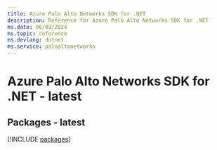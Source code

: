 ```yaml
---
title: Azure Palo Alto Networks SDK for .NET
description: Reference for Azure Palo Alto Networks SDK for .NET
ms.date: 06/03/2024
ms.topic: reference
ms.devlang: dotnet
ms.service: paloaltonetworks
---
```

# Azure Palo Alto Networks SDK for .NET - latest
## Packages - latest
[!INCLUDE [packages](palo-alto-networks-index.md)]